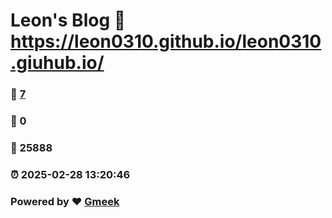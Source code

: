 # Leon's Blog :link: https://leon0310.github.io/leon0310.giuhub.io/ 
### :page_facing_up: [7](https://leon0310.github.io/leon0310.giuhub.io//tag.html) 
### :speech_balloon: 0 
### :hibiscus: 25888 
### :alarm_clock: 2025-02-28 13:20:46 
### Powered by :heart: [Gmeek](https://github.com/Meekdai/Gmeek)
